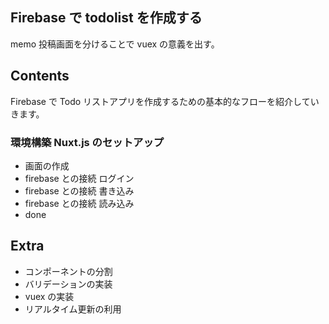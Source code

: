 ## Firebase で todolist を作成する

memo 投稿画面を分けることで vuex の意義を出す。

## Contents 

Firebase で Todo リストアプリを作成するための基本的なフローを紹介していきます。

[]()

### 環境構築 Nuxt.js のセットアップ
- 画面の作成
- firebase との接続 ログイン
- firebase との接続 書き込み
- firebase との接続 読み込み
- done


## Extra 


- コンポーネントの分割
- バリデーションの実装
- vuex の実装
- リアルタイム更新の利用
 
